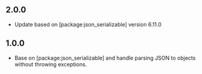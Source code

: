 

## 2.0.0

- Update based on [package:json_serializable] version 6.11.0

## 1.0.0

- Base on [package:json_serializable] and handle parsing JSON to objects without throwing exceptions.

